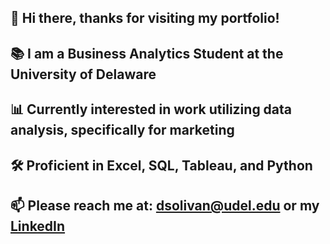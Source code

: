 ## 👋 Hi there, thanks for visiting my portfolio!
## 📚 I am a Business Analytics Student at the University of Delaware
## 📊 Currently interested in work utilizing data analysis, specifically for marketing
## 🛠️ Proficient in Excel, SQL, Tableau, and Python
## 📫 Please reach me at: dsolivan@udel.edu or my [LinkedIn](https://www.linkedin.com/in/dsolivan)

<!--
**dsolivan/dsolivan** is a ✨ _special_ ✨ repository because its `README.md` (this file) appears on your GitHub profile.

Here are some ideas to get you started:

- 🔭 I’m currently working on ...
- 🌱 I’m currently learning ...
- 👯 I’m looking to collaborate on ...
- 🤔 I’m looking for help with ...
- 💬 Ask me about ...
- 📫 How to reach me: ...
- 😄 Pronouns: ...
- ⚡ Fun fact: ...
-->
